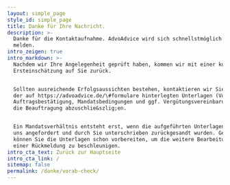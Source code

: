 ```yaml
---
layout: simple_page
style_id: simple_page
title: Danke für Ihre Nachricht.
description: >-
  Danke für die Kontaktaufnahme. AdvoAdvice wird sich schnellstmöglich bei Ihnen
  melden.
intro_zeigen: true
intro_markdown: >-
  Nachdem wir Ihre Angelegenheit geprüft haben, kommen wir mit einer kurzen
  Ersteinschätzung auf Sie zurück.


  Sollten ausreichende Erfolgsaussichten bestehen, kontaktieren wir Sie mitsamt
  der auf https://advoadvice.de/\#formulare hinterlegten Unterlagen (Vollmacht,
  Auftragsbestätigung, Mandatsbedingungen und ggf. Vergütungsvereinbarung), um
  die Beauftragung abzuschlie&szlig;en.


  Ein Mandatsverhältnis entsteht erst, wenn die aufgeführten Unterlagen durch
  uns angefordert und durch Sie unterschrieben zurückgesandt wurden. Gerne
  können Sie die Unterlagen schon vorbereiten, um die weitere Bearbeitung bei
  einer Rückmeldung zu beschleunigen.
intro_cta_text: Zurück zur Hauptseite
intro_cta_link: /
sitemap: false
permalink: /danke/vorab-check/
---
```


